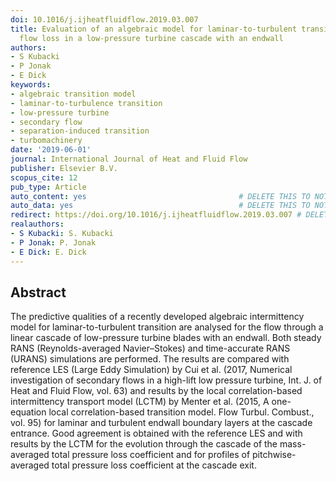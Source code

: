 ```yaml
---
doi: 10.1016/j.ijheatfluidflow.2019.03.007
title: Evaluation of an algebraic model for laminar-to-turbulent transition on secondary
  flow loss in a low-pressure turbine cascade with an endwall
authors:
- S Kubacki
- P Jonak
- E Dick
keywords:
- algebraic transition model
- laminar-to-turbulence transition
- low-pressure turbine
- secondary flow
- separation-induced transition
- turbomachinery
date: '2019-06-01'
journal: International Journal of Heat and Fluid Flow
publisher: Elsevier B.V.
scopus_cite: 12
pub_type: Article
auto_content: yes                                  # DELETE THIS TO NOT AUTO GENERATE CONTENT
auto_data: yes                                     # DELETE THIS TO NOT AUTO GENERATE METADATA
redirect: https://doi.org/10.1016/j.ijheatfluidflow.2019.03.007 # DELETE THIS TO NOT REDIRECT
realauthors:
- S Kubacki: S. Kubacki
- P Jonak: P. Jonak
- E Dick: E. Dick
---
```



## Abstract
The predictive qualities of a recently developed algebraic intermittency model for laminar-to-turbulent transition are analysed for the flow through a linear cascade of low-pressure turbine blades with an endwall. Both steady RANS (Reynolds-averaged Navier–Stokes) and time-accurate RANS (URANS) simulations are performed. The results are compared with reference LES (Large Eddy Simulation) by Cui et al. (2017, Numerical investigation of secondary flows in a high-lift low pressure turbine, Int. J. of Heat and Fluid Flow, vol. 63) and results by the local correlation-based intermittency transport model (LCTM) by Menter et al. (2015, A one-equation local correlation-based transition model. Flow Turbul. Combust., vol. 95) for laminar and turbulent endwall boundary layers at the cascade entrance. Good agreement is obtained with the reference LES and with results by the LCTM for the evolution through the cascade of the mass-averaged total pressure loss coefficient and for profiles of pitchwise-averaged total pressure loss coefficient at the cascade exit.
